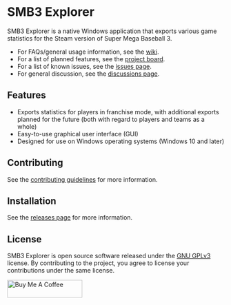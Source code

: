 # SMB3 Explorer

SMB3 Explorer is a native Windows application that exports various game statistics for the Steam version of Super Mega Baseball 3.

- For FAQs/general usage information, see the [wiki](https://github.com/tbrittain/SMB3Explorer/wiki).
- For a list of planned features, see the [project board](https://github.com/users/tbrittain/projects/5/views/1).
- For a list of known issues, see the [issues page](https://github.com/tbrittain/SMB3Explorer/issues?q=is%3Aopen+is%3Aissue+label%3Abug).
- For general discussion, see the [discussions page](https://github.com/tbrittain/SMB3Explorer/discussions).

## Features

- Exports statistics for players in franchise mode, with additional exports planned for the future (both with regard to players and teams as a whole)
- Easy-to-use graphical user interface (GUI)
- Designed for use on Windows operating systems (Windows 10 and later)

## Contributing

See the [contributing guidelines](https://github.com/tbrittain/SMB3Explorer/blob/main/CONTRIBUTING.md) for more information.

## Installation

See the [releases page](https://github.com/tbrittain/SMB3Explorer/releases) for more information.

## License

SMB3 Explorer is open source software released under the [GNU GPLv3](https://github.com/tbrittain/SMB3Explorer/blob/main/LICENSE) license.
By contributing to the project, you agree to license your contributions under the same license.

<a href="https://www.buymeacoffee.com/tbrittain" target="_blank"><img src="https://cdn.buymeacoffee.com/buttons/default-yellow.png" alt="Buy Me A Coffee" height="41" width="174"></a>
